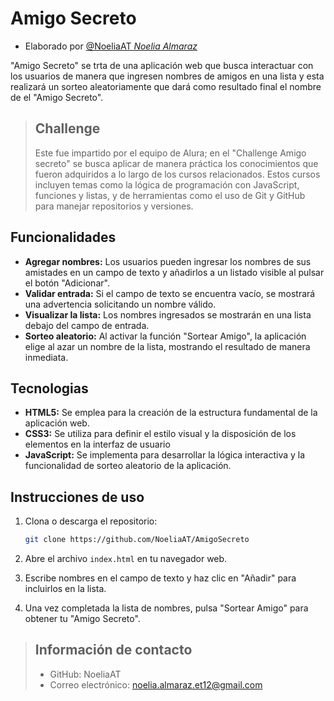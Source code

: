 # Amigo Secreto

- Elaborado por [@NoeliaAT *Noelia Almaraz*](https://github.com/NoeliaAT)

"Amigo Secreto" se trta de una aplicación web que busca interactuar con los usuarios de manera que ingresen nombres de amigos en una lista y esta realizará un sorteo aleatoriamente que dará como resultado final el nombre de el "Amigo Secreto".

> ## Challenge
> Este fue impartido por el equipo de Alura; en el "Challenge Amigo secreto" se busca aplicar de manera práctica los conocimientos que fueron adquiridos a lo largo de los cursos relacionados. Estos cursos incluyen temas como la lógica de programación con JavaScript, funciones y listas, y de herramientas como el uso de Git y GitHub para manejar repositorios y versiones.

## Funcionalidades

- **Agregar nombres:** Los usuarios pueden ingresar los nombres de sus amistades en un campo de texto y añadirlos a un listado visible al pulsar el botón "Adicionar".
- **Validar entrada:** Si el campo de texto se encuentra vacío, se mostrará una advertencia solicitando un nombre válido.
- **Visualizar la lista:** Los nombres ingresados se mostrarán en una lista debajo del campo de entrada.
- **Sorteo aleatorio:** Al activar la función "Sortear Amigo", la aplicación elige al azar un nombre de la lista, mostrando el resultado de manera inmediata.

## Tecnologias

- **HTML5:** Se emplea para la creación de la estructura fundamental de la aplicación web.
- **CSS3:** Se utiliza para definir el estilo visual y la disposición de los elementos en la interfaz de usuario
- **JavaScript:** Se implementa para desarrollar la lógica interactiva y la funcionalidad de sorteo aleatorio de la aplicación.

## Instrucciones de uso

1. Clona o descarga el repositorio:
   ```bash
   git clone https://github.com/NoeliaAT/AmigoSecreto
   ```

2. Abre el archivo `index.html` en tu navegador web.

3. Escribe nombres en el campo de texto y haz clic en "Añadir" para incluirlos en la lista.

4. Una vez completada la lista de nombres, pulsa "Sortear Amigo" para obtener tu "Amigo Secreto".

> ## Información de contacto
> - GitHub: NoeliaAT
> - Correo electrónico: noelia.almaraz.et12@gmail.com
